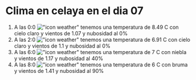 # Clima en celaya en el dia 07

1. A las 0:0 !["icon weather"](http://openweathermap.org/img/w/01n.png) tenemos una temperatura de 8.49 C con cielo claro y  vientos de 1.07 y nubosidad al 0%
1. A las 2:0 !["icon weather"](http://openweathermap.org/img/w/01n.png) tenemos una temperatura de 6.91 C con cielo claro y  vientos de 1.1 y nubosidad al 0%
1. A las 6:0 !["icon weather"](http://openweathermap.org/img/w/50n.png) tenemos una temperatura de 7 C con niebla y  vientos de 1.17 y nubosidad al 40%
1. A las 8:0 !["icon weather"](http://openweathermap.org/img/w/50n.png) tenemos una temperatura de 6 C con bruma y  vientos de 1.41 y nubosidad al 90%
